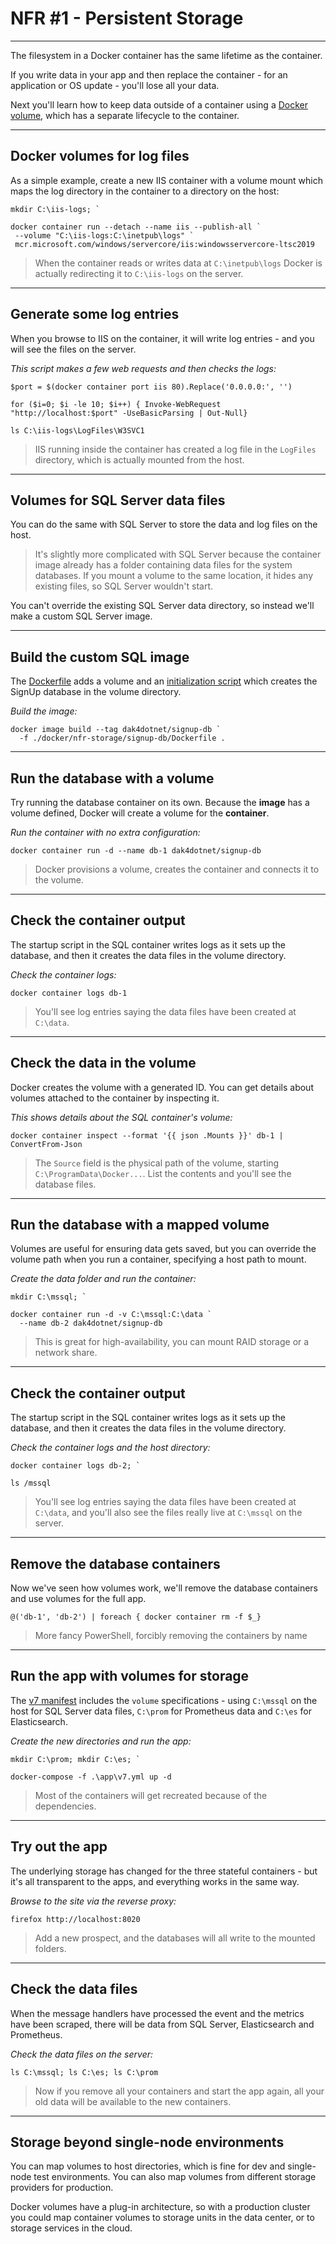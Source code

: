 # NFR #1 - Persistent Storage

---

The filesystem in a Docker container has the same lifetime as the container. 

If you write data in your app and then replace the container - for an application or OS update - you'll lose all your data.

Next you'll learn how to keep data outside of a container using a [Docker volume](https://docs.docker.com/engine/admin/volumes/volumes/), which has a separate lifecycle to the container.

---

## Docker volumes for log files

As a simple example, create a new IIS container with a volume mount which maps the log directory in the container to a directory on the host:

```
mkdir C:\iis-logs; `

docker container run --detach --name iis --publish-all `
 --volume "C:\iis-logs:C:\inetpub\logs" `
 mcr.microsoft.com/windows/servercore/iis:windowsservercore-ltsc2019
```

> When the container reads or writes data at `C:\inetpub\logs` Docker is actually redirecting it to `C:\iis-logs` on the server.

---

## Generate some log entries

When you browse to IIS on the container, it will write log entries - and you will see the files on the server.

_This script makes a few web requests and then checks the logs:_

```
$port = $(docker container port iis 80).Replace('0.0.0.0:', '')

for ($i=0; $i -le 10; $i++) { Invoke-WebRequest "http://localhost:$port" -UseBasicParsing | Out-Null}

ls C:\iis-logs\LogFiles\W3SVC1
```

> IIS running inside the container has created a log file in the `LogFiles` directory, which is actually mounted from the host. 

---

## Volumes for SQL Server data files

You can do the same with SQL Server to store the data and log files on the host.

> It's slightly more complicated with SQL Server because the container image already has a folder containing data files for the system databases. If you mount a volume to the same location, it hides any existing files, so SQL Server wouldn't start.

You can't override the existing SQL Server data directory, so instead we'll make a custom SQL Server image.

---

## Build the custom SQL image

The [Dockerfile](./docker/nfr-storage/signup-db/Dockerfile) adds a volume and an [initialization script](part-5/db/Initialize-Database.ps1) which creates the SignUp database in the volume directory.

_Build the image:_

```
docker image build --tag dak4dotnet/signup-db `
  -f ./docker/nfr-storage/signup-db/Dockerfile .
```

---

## Run the database with a volume

Try running the database container on its own. Because the **image** has a volume defined, Docker will create a volume for the **container**.

_Run the container with no extra configuration:_

```
docker container run -d --name db-1 dak4dotnet/signup-db
```

> Docker provisions a volume, creates the container and connects it to the volume.

---

## Check the container output

The startup script in the SQL container writes logs as it sets up the database, and then it creates the data files in the volume directory.

_Check the container logs:_

```
docker container logs db-1
```

> You'll see log entries saying the data files have been created at `C:\data`.

---

## Check the data in the volume

Docker creates the volume with a generated ID. You can get details about volumes attached to the container by inspecting it.

_This shows details about the SQL container's volume:_

```
docker container inspect --format '{{ json .Mounts }}' db-1 | ConvertFrom-Json
```

> The `Source` field is the physical path of the volume, starting `C:\ProgramData\Docker...`. List the contents and you'll see the database files.

---

## Run the database with a mapped volume

Volumes are useful for ensuring data gets saved, but you can override the volume path when you run a container, specifying a host path to mount.

_Create the data folder and run the container:_

```
mkdir C:\mssql; `

docker container run -d -v C:\mssql:C:\data `
  --name db-2 dak4dotnet/signup-db
```

> This is great for high-availability, you can mount RAID storage or a network share.

---

## Check the container output

The startup script in the SQL container writes logs as it sets up the database, and then it creates the data files in the volume directory.

_Check the container logs and the host directory:_

```
docker container logs db-2; `

ls /mssql
```

> You'll see log entries saying the data files have been created at `C:\data`, and you'll also see the files really live at `C:\mssql` on the server.

---

## Remove the database containers

Now we've seen how volumes work, we'll remove the database containers and use volumes for the full app.

```
@('db-1', 'db-2') | foreach { docker container rm -f $_}
```

> More fancy PowerShell, forcibly removing the containers by name
---

## Run the app with volumes for storage

The [v7 manifest](./app/v7.yml) includes the `volume` specifications - using `C:\mssql` on the host for SQL Server data files, `C:\prom` for Prometheus data and `C:\es` for Elasticsearch.

_Create the new directories and run the app:_

```
mkdir C:\prom; mkdir C:\es; `

docker-compose -f .\app\v7.yml up -d
```

> Most of the containers will get recreated because of the dependencies.

---

## Try out the app

The underlying storage has changed for the three stateful containers - but it's all transparent to the apps, and everything works in the same way.

_Browse to the site via the reverse proxy:_

```
firefox http://localhost:8020
```

> Add a new prospect, and the databases will all write to the mounted folders.

---

## Check the data files

When the message handlers have processed the event and the metrics have been scraped, there will be data from SQL Server, Elasticsearch and Prometheus.

_Check the data files on the server:_


```
ls C:\mssql; ls C:\es; ls C:\prom
```

> Now if you remove all your containers and start the app again, all your old data will be available to the new containers.

---

## Storage beyond single-node environments

You can map volumes to host directories, which is fine for dev and single-node test environments. You can also map volumes from different storage providers for production.

Docker volumes have a plug-in architecture, so with a production cluster you could map container volumes to storage units in the data center, or to storage services in the cloud.